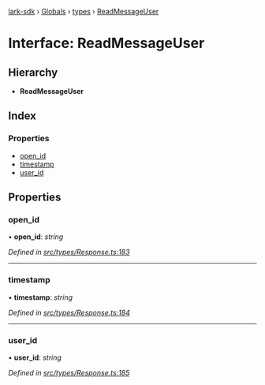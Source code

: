 [lark-sdk](../README.md) › [Globals](../globals.md) › [types](../modules/types.md) › [ReadMessageUser](types.readmessageuser.md)

# Interface: ReadMessageUser

## Hierarchy

* **ReadMessageUser**

## Index

### Properties

* [open_id](types.readmessageuser.md#open_id)
* [timestamp](types.readmessageuser.md#timestamp)
* [user_id](types.readmessageuser.md#user_id)

## Properties

###  open_id

• **open_id**: *string*

*Defined in [src/types/Response.ts:183](https://github.com/TbhT/lark-sdk/blob/5ecb791/src/types/Response.ts#L183)*

___

###  timestamp

• **timestamp**: *string*

*Defined in [src/types/Response.ts:184](https://github.com/TbhT/lark-sdk/blob/5ecb791/src/types/Response.ts#L184)*

___

###  user_id

• **user_id**: *string*

*Defined in [src/types/Response.ts:185](https://github.com/TbhT/lark-sdk/blob/5ecb791/src/types/Response.ts#L185)*
